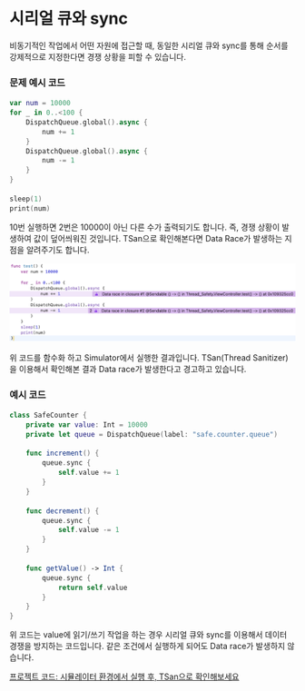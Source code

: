 # 시리얼 큐와 sync

비동기적인 작업에서 어떤 자원에 접근할 때, 동일한 시리얼 큐와 sync를 통해 순서를 강제적으로 지정한다면 경쟁 상황을 피할 수 있습니다.

### 문제 예시 코드
```swift
var num = 10000
for _ in 0..<100 {
    DispatchQueue.global().async {
        num += 1
    }
    DispatchQueue.global().async {
        num -= 1
    }
}

sleep(1)
print(num)
```

10번 실행하면 2번은 10000이 아닌 다른 수가 출력되기도 합니다. 즉, 경쟁 상황이 발생하여 값이 덮어씌워진 것입니다. TSan으로 확인해본다면 Data Race가 발생하는 지점을 알려주기도 합니다.

![](data_race.png)

위 코드를 함수화 하고 Simulator에서 실행한 결과입니다. TSan(Thread Sanitizer)을 이용해서 확인해본 결과 Data race가 발생한다고 경고하고 있습니다.

### 예시 코드

```swift
class SafeCounter {
    private var value: Int = 10000
    private let queue = DispatchQueue(label: "safe.counter.queue")

    func increment() {
        queue.sync {
            self.value += 1
        }
    }

    func decrement() {
        queue.sync {
            self.value -= 1
        }
    }

    func getValue() -> Int {
        queue.sync {
            return self.value
        }
    }
}
```

위 코드는 value에 읽기/쓰기 작업을 하는 경우 시리얼 큐와 sync를 이용해서 데이터 경쟁을 방지하는 코드입니다. 같은 조건에서 실행하게 되어도 Data race가 발생하지 않습니다.

[프로젝트 코드: 시뮬레이터 환경에서 실행 후, TSan으로 확인해보세요](https://github.com/Rudy-009/Swift/tree/main/DispatchQueue/6.%20sync%20(Thread%20Safety)/Thread-Safety)
